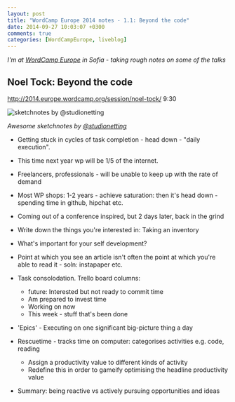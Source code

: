 ```yaml
---
layout: post
title: "WordCamp Europe 2014 notes - 1.1: Beyond the code"
date: 2014-09-27 10:03:07 +0300
comments: true
categories: [WordCampEurope, liveblog]
---
```


_I'm at [WordCamp Europe](http://2014.europe.wordcamp.org/) in Sofia - taking rough notes on some of the talks_

Noel Tock: Beyond the code
---------
http://2014.europe.wordcamp.org/session/noel-tock/
9:30

![sketchnotes by @studionetting](http://photos-a.ak.instagram.com/hphotos-ak-xpf1/1723763_309422682576104_171479899_n.jpg)

_Awesome sketchnotes by [@studionetting](http://instagram.com/p/tcUpBuNkEl/)_

* Getting stuck in cycles of task completion - head down - "daily execution".
* This time next year wp will be 1/5 of the internet.
* Freelancers, professionals - will be unable to keep up with the rate of demand
* Most WP shops: 1-2 years - achieve saturation: then it's head down - spending time in github, hipchat etc.
* Coming out of a conference inspired, but 2 days later, back in the grind
* Write down the things you're interested in: Taking an inventory
* What's important for your self development?
* Point at which you see an article isn't often the point at which you're able to read it - soln: instapaper etc.
* Task consolodation. Trello board columns:
    * future: Interested but not ready to commit time
    * Am prepared to invest time
    * Working on now
    * This week - stuff that's been done

* 'Epics' - Executing on one significant big-picture thing a day

* Rescuetime - tracks time on computer: categorises activities e.g. code, reading
    * Assign a productivity value to different kinds of activity
    * Redefine this in order to gameify optimising the headline productivity value

* Summary: being reactive vs actively pursuing opportunities and ideas

